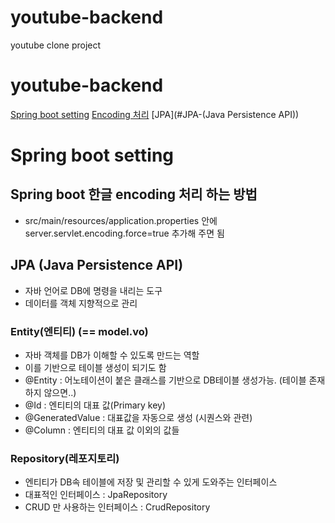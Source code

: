 # youtube-backend
 youtube clone project
# youtube-backend

[Spring boot setting](#Spring-boot-setting)
[Encoding 처리](#Spring-boot-한글-encoding-처리-하는-방법)
[JPA](#JPA-(Java Persistence API))

# Spring boot setting

## Spring boot 한글 encoding 처리 하는 방법

- src/main/resources/application.properties 안에 server.servlet.encoding.force=true 추가해 주면 됨

## JPA (Java Persistence API)

- 자바 언어로 DB에 명령을 내리는 도구
- 데이터를 객체 지향적으로 관리

### Entity(엔티티) (== model.vo)

- 자바 객체를 DB가 이해할 수 있도록 만드는 역할
- 이를 기반으로 테이블 생성이 되기도 함
- @Entity : 어노테이션이 붙은 클래스를 기반으로 DB테이블 생성가능. (테이블 존재하지 않으면..)
- @Id : 엔티티의 대표 값(Primary key)
- @GeneratedValue : 대표값을 자동으로 생성 (시퀀스와 관련)
- @Column : 엔티티의 대표 값 이외의 값들

### Repository(레포지토리)

- 엔티티가 DB속 테이블에 저장 및 관리할 수 있게 도와주는 인터페이스
- 대표적인 인터페이스 : JpaRepository
- CRUD 만 사용하는 인터페이스 : CrudRepository